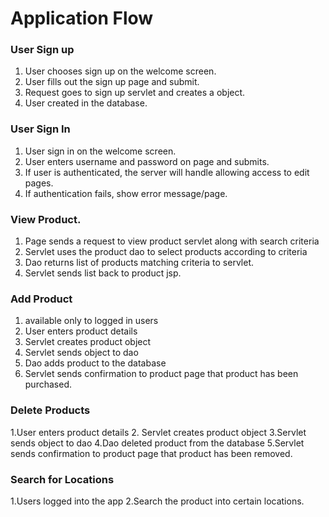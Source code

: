 # Application Flow


### User Sign up

1. User chooses sign up on the welcome screen.
1. User fills out the sign up page and submit.
1. Request goes to sign up servlet and creates a object.
1.  User created in the database.

### User Sign In

1. User  sign in on the welcome screen.
2. User enters username and password on page and submits.
3. If user is authenticated, the server will handle allowing access to edit
   pages. 
4. If authentication fails, show error message/page.

### View Product.

1. Page sends a request to view product servlet along with search criteria
2. Servlet uses the product dao to select products according to criteria
3. Dao returns list of products matching criteria to servlet.
4. Servlet sends list back to product  jsp.


### Add Product
1. available only to logged in users
2. User enters product  details
3. Servlet creates product  object
4. Servlet sends object to dao
5. Dao adds product to the database
6. Servlet sends confirmation to product page that product has been purchased.

### Delete Products
1.User enters product  details
2. Servlet creates product  object
3.Servlet sends object to dao
4.Dao deleted product from  the database
5.Servlet sends confirmation to product page that product has been removed.

### Search for Locations

1.Users logged into the app
2.Search the product into certain locations.








